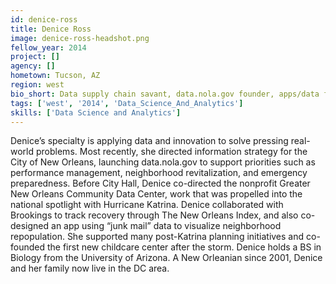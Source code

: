 ```yaml
---
id: denice-ross
title: Denice Ross
image: denice-ross-headshot.png
fellow_year: 2014
project: []
agency: []
hometown: Tucson, AZ
region: west
bio_short: Data supply chain savant, data.nola.gov founder, apps/data for Katrina recovery. Biology, University of Arizona. Mom of four.
tags: ['west', '2014', 'Data_Science_And_Analytics']
skills: ['Data Science and Analytics']
---
```


Denice’s specialty is applying data and innovation to solve pressing real-world problems. Most recently, she directed information strategy for the City of New Orleans, launching data.nola.gov to support priorities such as performance management, neighborhood revitalization, and emergency preparedness. Before City Hall, Denice co-directed the nonprofit Greater New Orleans Community Data Center, work that was propelled into the national spotlight with Hurricane Katrina. Denice collaborated with Brookings to track recovery through The New Orleans Index, and also co-designed an app using “junk mail” data to visualize neighborhood repopulation. She supported many post-Katrina planning initiatives and co-founded the first new childcare center after the storm. Denice holds a BS in Biology from the University of Arizona. A New Orleanian since 2001, Denice and her family now live in the DC area.
